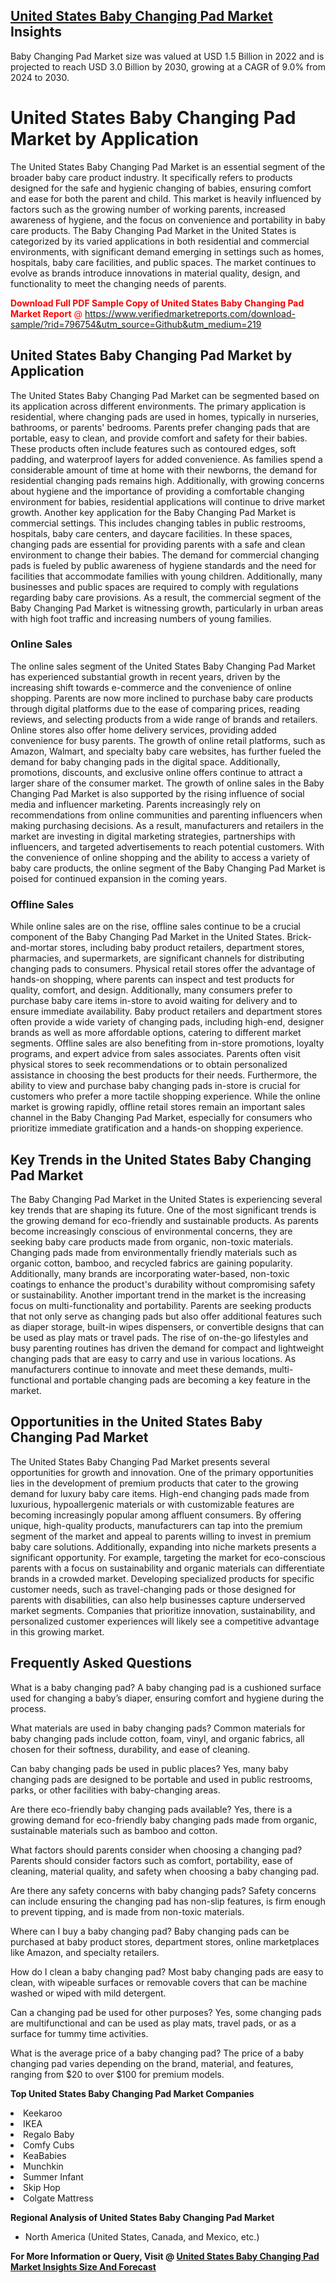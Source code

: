 <h2><a href="https://www.verifiedmarketreports.com/download-sample/?rid=796754&amp;utm_source=Github&amp;utm_medium=219" target="_blank">United States Baby Changing Pad Market</a> Insights</h2><p>Baby Changing Pad Market size was valued at USD 1.5 Billion in 2022 and is projected to reach USD 3.0 Billion by 2030, growing at a CAGR of 9.0% from 2024 to 2030.</p><p><h1>United States Baby Changing Pad Market by Application</h1> <p>The United States Baby Changing Pad Market is an essential segment of the broader baby care product industry. It specifically refers to products designed for the safe and hygienic changing of babies, ensuring comfort and ease for both the parent and child. This market is heavily influenced by factors such as the growing number of working parents, increased awareness of hygiene, and the focus on convenience and portability in baby care products. The Baby Changing Pad Market in the United States is categorized by its varied applications in both residential and commercial environments, with significant demand emerging in settings such as homes, hospitals, baby care facilities, and public spaces. The market continues to evolve as brands introduce innovations in material quality, design, and functionality to meet the changing needs of parents. <p><span class=""><span style="color: #ff0000;"><strong>Download Full PDF Sample Copy of United States Baby Changing Pad Market Report</strong> @ </span><a href="https://www.verifiedmarketreports.com/download-sample/?rid=796754&amp;utm_source=Github&amp;utm_medium=219" target="_blank">https://www.verifiedmarketreports.com/download-sample/?rid=796754&amp;utm_source=Github&amp;utm_medium=219</a></span></p></p> <h2>United States Baby Changing Pad Market by Application</h2> <p>The United States Baby Changing Pad Market can be segmented based on its application across different environments. The primary application is residential, where changing pads are used in homes, typically in nurseries, bathrooms, or parents' bedrooms. Parents prefer changing pads that are portable, easy to clean, and provide comfort and safety for their babies. These products often include features such as contoured edges, soft padding, and waterproof layers for added convenience. As families spend a considerable amount of time at home with their newborns, the demand for residential changing pads remains high. Additionally, with growing concerns about hygiene and the importance of providing a comfortable changing environment for babies, residential applications will continue to drive market growth. Another key application for the Baby Changing Pad Market is commercial settings. This includes changing tables in public restrooms, hospitals, baby care centers, and daycare facilities. In these spaces, changing pads are essential for providing parents with a safe and clean environment to change their babies. The demand for commercial changing pads is fueled by public awareness of hygiene standards and the need for facilities that accommodate families with young children. Additionally, many businesses and public spaces are required to comply with regulations regarding baby care provisions. As a result, the commercial segment of the Baby Changing Pad Market is witnessing growth, particularly in urban areas with high foot traffic and increasing numbers of young families. <h3>Online Sales</h3> <p>The online sales segment of the United States Baby Changing Pad Market has experienced substantial growth in recent years, driven by the increasing shift towards e-commerce and the convenience of online shopping. Parents are now more inclined to purchase baby care products through digital platforms due to the ease of comparing prices, reading reviews, and selecting products from a wide range of brands and retailers. Online stores also offer home delivery services, providing added convenience for busy parents. The growth of online retail platforms, such as Amazon, Walmart, and specialty baby care websites, has further fueled the demand for baby changing pads in the digital space. Additionally, promotions, discounts, and exclusive online offers continue to attract a larger share of the consumer market. The growth of online sales in the Baby Changing Pad Market is also supported by the rising influence of social media and influencer marketing. Parents increasingly rely on recommendations from online communities and parenting influencers when making purchasing decisions. As a result, manufacturers and retailers in the market are investing in digital marketing strategies, partnerships with influencers, and targeted advertisements to reach potential customers. With the convenience of online shopping and the ability to access a variety of baby care products, the online segment of the Baby Changing Pad Market is poised for continued expansion in the coming years. <h3>Offline Sales</h3> <p>While online sales are on the rise, offline sales continue to be a crucial component of the Baby Changing Pad Market in the United States. Brick-and-mortar stores, including baby product retailers, department stores, pharmacies, and supermarkets, are significant channels for distributing changing pads to consumers. Physical retail stores offer the advantage of hands-on shopping, where parents can inspect and test products for quality, comfort, and design. Additionally, many consumers prefer to purchase baby care items in-store to avoid waiting for delivery and to ensure immediate availability. Baby product retailers and department stores often provide a wide variety of changing pads, including high-end, designer brands as well as more affordable options, catering to different market segments. Offline sales are also benefiting from in-store promotions, loyalty programs, and expert advice from sales associates. Parents often visit physical stores to seek recommendations or to obtain personalized assistance in choosing the best products for their needs. Furthermore, the ability to view and purchase baby changing pads in-store is crucial for customers who prefer a more tactile shopping experience. While the online market is growing rapidly, offline retail stores remain an important sales channel in the Baby Changing Pad Market, especially for consumers who prioritize immediate gratification and a hands-on shopping experience. <h2>Key Trends in the United States Baby Changing Pad Market</h2> <p>The Baby Changing Pad Market in the United States is experiencing several key trends that are shaping its future. One of the most significant trends is the growing demand for eco-friendly and sustainable products. As parents become increasingly conscious of environmental concerns, they are seeking baby care products made from organic, non-toxic materials. Changing pads made from environmentally friendly materials such as organic cotton, bamboo, and recycled fabrics are gaining popularity. Additionally, many brands are incorporating water-based, non-toxic coatings to enhance the product's durability without compromising safety or sustainability. Another important trend in the market is the increasing focus on multi-functionality and portability. Parents are seeking products that not only serve as changing pads but also offer additional features such as diaper storage, built-in wipes dispensers, or convertible designs that can be used as play mats or travel pads. The rise of on-the-go lifestyles and busy parenting routines has driven the demand for compact and lightweight changing pads that are easy to carry and use in various locations. As manufacturers continue to innovate and meet these demands, multi-functional and portable changing pads are becoming a key feature in the market. <h2>Opportunities in the United States Baby Changing Pad Market</h2> <p>The United States Baby Changing Pad Market presents several opportunities for growth and innovation. One of the primary opportunities lies in the development of premium products that cater to the growing demand for luxury baby care items. High-end changing pads made from luxurious, hypoallergenic materials or with customizable features are becoming increasingly popular among affluent consumers. By offering unique, high-quality products, manufacturers can tap into the premium segment of the market and appeal to parents willing to invest in premium baby care solutions. Additionally, expanding into niche markets presents a significant opportunity. For example, targeting the market for eco-conscious parents with a focus on sustainability and organic materials can differentiate brands in a crowded market. Developing specialized products for specific customer needs, such as travel-changing pads or those designed for parents with disabilities, can also help businesses capture underserved market segments. Companies that prioritize innovation, sustainability, and personalized customer experiences will likely see a competitive advantage in this growing market. <h2>Frequently Asked Questions</h2> <p>What is a baby changing pad? A baby changing pad is a cushioned surface used for changing a baby’s diaper, ensuring comfort and hygiene during the process.</p> <p>What materials are used in baby changing pads? Common materials for baby changing pads include cotton, foam, vinyl, and organic fabrics, all chosen for their softness, durability, and ease of cleaning.</p> <p>Can baby changing pads be used in public places? Yes, many baby changing pads are designed to be portable and used in public restrooms, parks, or other facilities with baby-changing areas.</p> <p>Are there eco-friendly baby changing pads available? Yes, there is a growing demand for eco-friendly baby changing pads made from organic, sustainable materials such as bamboo and cotton.</p> <p>What factors should parents consider when choosing a changing pad? Parents should consider factors such as comfort, portability, ease of cleaning, material quality, and safety when choosing a baby changing pad.</p> <p>Are there any safety concerns with baby changing pads? Safety concerns can include ensuring the changing pad has non-slip features, is firm enough to prevent tipping, and is made from non-toxic materials.</p> <p>Where can I buy a baby changing pad? Baby changing pads can be purchased at baby product stores, department stores, online marketplaces like Amazon, and specialty retailers.</p> <p>How do I clean a baby changing pad? Most baby changing pads are easy to clean, with wipeable surfaces or removable covers that can be machine washed or wiped with mild detergent.</p> <p>Can a changing pad be used for other purposes? Yes, some changing pads are multifunctional and can be used as play mats, travel pads, or as a surface for tummy time activities.</p> <p>What is the average price of a baby changing pad? The price of a baby changing pad varies depending on the brand, material, and features, ranging from $20 to over $100 for premium models.</p> </p><p><strong>Top United States Baby Changing Pad Market Companies</strong></p><div data-test-id=""><p><li>Keekaroo</li><li> IKEA</li><li> Regalo Baby</li><li> Comfy Cubs</li><li> KeaBabies</li><li> Munchkin</li><li> Summer Infant</li><li> Skip Hop</li><li> Colgate Mattress</li></p><div><strong>Regional Analysis of&nbsp;United States Baby Changing Pad Market</strong></div><ul><li dir="ltr"><p dir="ltr">North America&nbsp;(United States, Canada, and Mexico, etc.)</p></li></ul><p><strong>For More Information or Query, Visit @&nbsp;</strong><strong><a href="https://www.verifiedmarketreports.com/product/baby-changing-pad-market/?utm_source=Github&amp;utm_medium=219" target="_blank">United States Baby Changing Pad Market Insights Size And Forecast</a></strong></p></div>
